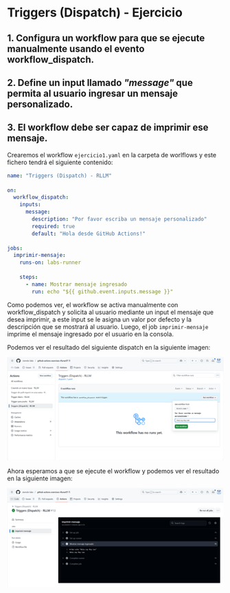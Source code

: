 # Triggers (Dispatch) - Ejercicio 

## 1. Configura un workflow para que se ejecute manualmente usando el evento workflow_dispatch.

## 2. Define un input llamado _"message"_ que permita al usuario ingresar un mensaje personalizado.

## 3. El workflow debe ser capaz de imprimir ese mensaje.

Crearemos el workflow `ejercicio1.yaml` en la carpeta de worlflows y este fichero tendrá el siguiente contenido:

```yaml
name: "Triggers (Dispatch) - RLLM"

on:
  workflow_dispatch:
    inputs:
      message:
        description: "Por favor escriba un mensaje personalizado"
        required: true
        default: "Hola desde GitHub Actions!"

jobs:
  imprimir-mensaje:
    runs-on: labs-runner

    steps:
      - name: Mostrar mensaje ingresado
        run: echo "${{ github.event.inputs.message }}"
```

Como podemos ver, el workflow se activa manualmente con workflow_dispatch y solicita al usuario mediante un input el mensaje que desea imprimir, a este input se le asigna un valor por defecto y la descripción que se mostrará al usuario. Luego, el job `imprimir-mensaje` imprime el mensaje ingresado por el usuario en la consola.

Podemos ver el resultado del siguiente dispatch en la siguiente imagen:

![Solicitud del workflow en Github](../../../datos/imgs/dispatch1_1.png)

Ahora esperamos a que se ejecute el workflow y podemos ver el resultado en la siguiente imagen:

![Resultado del workflow en Github](../../../datos/imgs/dispatch1_2.png)
